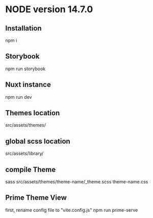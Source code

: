 # NODE version 14.7.0 

## Installation
npm i

## Storybook
npm run storybook

## Nuxt instance
npm run dev


## Themes location
src/assets/themes/

## global scss location
src/assets/library/

## compile Theme
sass src/assets/themes/theme-name/_theme.scss theme-name.css

## Prime Theme View
first, rename config file to "vite.config.js" 
npm run prime-serve
